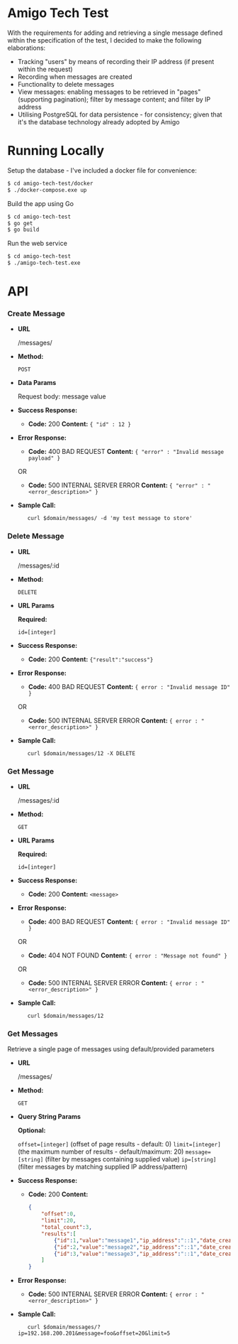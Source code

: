 # Amigo Tech Test

With the requirements for adding and retrieving a single message defined within the specification of the test, I decided to make the following elaborations:

  - Tracking "users" by means of recording their IP address (if present within the request)
  - Recording when messages are created
  - Functionality to delete messages
  - View messages: enabling messages to be retrieved in "pages" (supporting pagination); filter by message content; and filter by IP address
  - Utilising PostgreSQL for data persistence - for consistency; given that it's the database technology already adopted by Amigo

# Running Locally

Setup the database - I've included a docker file for convenience:
``` sh
$ cd amigo-tech-test/docker
$ ./docker-compose.exe up
```
  
Build the app using Go
``` sh
$ cd amigo-tech-test
$ go get
$ go build
```

Run the web service
``` sh
$ cd amigo-tech-test
$ ./amigo-tech-test.exe
```
  
# API
### **Create Message**

* **URL**

  /messages/

* **Method:**

  `POST`

* **Data Params**

  Request body: message value

* **Success Response:**

  * **Code:** 200
    **Content:** `{ "id" : 12 }`
 
* **Error Response:**

  * **Code:** 400 BAD REQUEST
    **Content:** `{ "error" : "Invalid message payload" }`

  OR

  * **Code:** 500 INTERNAL SERVER ERROR
    **Content:** `{ "error" : "<error_description>" }`

* **Sample Call:**

  ```
     curl $domain/messages/ -d 'my test message to store'
  ```
### **Delete Message**

* **URL**

  /messages/:id

* **Method:**

  `DELETE`

*  **URL Params**

   **Required:**
 
   `id=[integer]`

* **Success Response:**

  * **Code:** 200
    **Content:** `{"result":"success"}`
 
* **Error Response:**

  * **Code:** 400 BAD REQUEST
    **Content:** `{ error : "Invalid message ID" }`

  OR

  * **Code:** 500 INTERNAL SERVER ERROR
    **Content:** `{ error : "<error_description>" }`

* **Sample Call:**

  ```
     curl $domain/messages/12 -X DELETE
  ```
### **Get Message**

* **URL**

  /messages/:id

* **Method:**

  `GET`

*  **URL Params**

   **Required:**
 
   `id=[integer]`

* **Success Response:**

  * **Code:** 200
    **Content:** `<message>`
 
* **Error Response:**

  * **Code:** 400 BAD REQUEST
    **Content:** `{ error : "Invalid message ID" }`

  OR
  
  * **Code:** 404 NOT FOUND
    **Content:** `{ error : "Message not found" }`
 
  OR

  * **Code:** 500 INTERNAL SERVER ERROR
    **Content:** `{ error : "<error_description>" }`

* **Sample Call:**

  ```
     curl $domain/messages/12
  ```

### **Get Messages**

Retrieve a single page of messages using default/provided parameters

* **URL**

  /messages/

* **Method:**

  `GET`

*  **Query String Params**

   **Optional:**
 
   `offset=[integer]`  (offset of page results - default: 0)
   `limit=[integer]` (the maximum number of results - default/maximum: 20)
   `message=[string]` (filter by messages containing supplied value)
   `ip=[string]` (filter messages by matching supplied IP address/pattern)
    
* **Success Response:**

  * **Code:** 200
    **Content:** 
    ``` json
    {
        "offset":0,
        "limit":20,
        "total_count":3,
        "results":[
            {"id":1,"value":"message1","ip_address":"::1","date_created":"2017-06-25T14:11:57.663843Z"},
            {"id":2,"value":"message2","ip_address":"::1","date_created":"2017-06-25T14:22:12.296925Z"},
            {"id":3,"value":"message3","ip_address":"::1","date_created":"2017-06-25T14:30:51.457346Z"}
        ]
    }
    ```
 
* **Error Response:**

  * **Code:** 500 INTERNAL SERVER ERROR
    **Content:** `{ error : "<error_description>" }`

* **Sample Call:**

  ```
     curl $domain/messages/?ip=192.168.200.201&message=foo&offset=20&limit=5
  ```
